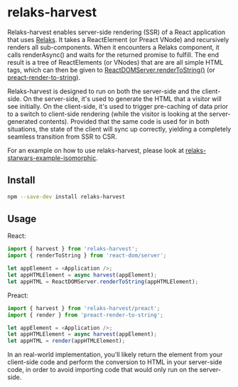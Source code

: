 # relaks-harvest

Relaks-harvest enables server-side rendering (SSR) of a React application
that uses [Relaks](https://github.com/chung-leong/relaks). It takes a
ReactElement (or Preact VNode) and recursively renders all sub-components.
When it encounters a Relaks component, it calls renderAsync() and waits for
the returned promise to fulfill. The end result is a tree of ReactElements (or
VNodes) that are are all simple HTML tags, which can then be given to
[ReactDOMServer.renderToString()](https://reactjs.org/docs/react-dom-server.html#rendertostring)
(or [preact-render-to-string](https://github.com/developit/preact-render-to-string)).

Relaks-harvest is designed to run on both the server-side and the client-side.
On the server-side, it's used to generate the HTML that a visitor will see
initially. On the client-side, it's used to trigger pre-caching of data prior to
a switch to client-side rendering (while the visitor is looking at the
server-generated contents). Provided that the same code is used for in both
situations, the state of the client will sync up correctly, yielding a
completely seamless transition from SSR to CSR.

For an example on how to use relaks-harvest, please look at
[relaks-starwars-example-isomorphic](https://github.com/chung-leong/relaks-starwars-example-isomorphic).

## Install

```sh
npm --save-dev install relaks-harvest
```

## Usage

React:

```js
import { harvest } from 'relaks-harvest';
import { renderToString } from 'react-dom/server';

let appElement = <Application />;
let appHTMLElement = async harvest(appElement);
let appHTML = ReactDOMServer.renderToString(appHTMLElement);
```

Preact:

```js
import { harvest } from 'relaks-harvest/preact';
import { render } from 'preact-render-to-string';

let appElement = <Application />;
let appHTMLElement = async harvest(appElement);
let appHTML = render(appHTMLElement);
```

In an real-world implementation, you'll likely return the element from
your client-side code and perform the conversion to HTML in your server-side
code, in order to avoid importing code that would only run on the server-side.

